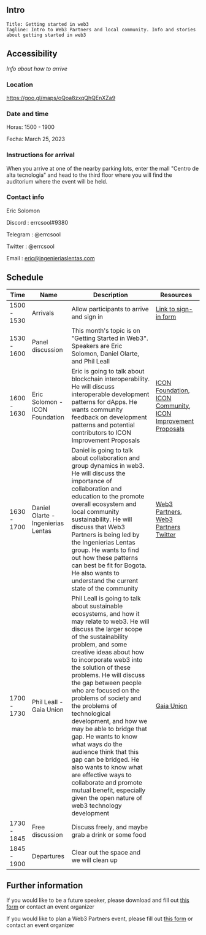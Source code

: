 ## Intro

```
Title: Getting started in web3
Tagline: Intro to Web3 Partners and local community. Info and stories about getting started in web3
```

## Accessibility

*Info about how to arrive*

### Location

https://goo.gl/maps/oQoa8zxqQhQEnXZa9

### Date and time

Horas: 1500 - 1900

Fecha: March 25, 2023

### Instructions for arrival

When you arrive at one of the nearby parking lots, enter the mall "Centro de alta tecnologia" and head to the third floor where you will find the auditorium where the event will be held.

### Contact info

Eric Solomon

Discord : errcsool#9380

Telegram : @errcsool

Twitter : @errcsool

Email : eric@ingenieriaslentas.com

## Schedule

| Time         | Name      | Description      | Resources          |
|--------------|-----------|------------------|--------------------|
| 1500 - 1530  | Arrivals  | Allow participants to arrive and sign in | [Link to sign-in form]() |
| 1530 - 1600| Panel discussion| This month's topic is on "Getting Started in Web3". Speakers are Eric Solomon, Daniel Olarte, and Phil Leall | |
| 1600 - 1630 | Eric Solomon - ICON Foundation | Eric is going to talk about blockchain interoperability. He will discuss interoperable development patterns for dApps. He wants community feedback on development patterns and potential contributors to ICON Improvement Proposals | [ICON Foundation](https://icon.foundation), [ICON Community](https://icon.community), [ICON Improvement Proposals](https://github.com/icon-project/iips) |
| 1630 - 1700 | Daniel Olarte - Ingenierias Lentas  | Daniel is going to talk about collaboration and group dynamics in web3. He will discuss the importance of collaboration and education to the promote overall ecosystem and local community sustainability. He will discuss that Web3 Partners is being led by the Ingenierias Lentas group. He wants to find out how these patterns can best be fit for Bogota. He also wants to understand the current state of the community | [Web3 Partners](https://web3partners.community), [Web3 Partners Twitter](https://twitter.com/web3partners_) |
| 1700 - 1730 |  Phil Leall - Gaia Union | Phil Leall is going to talk about sustainable ecosystems, and how it may relate to web3. He will discuss the larger scope of the sustainability problem, and some creative ideas about how to incorporate web3 into the solution of these problems. He will discuss the gap between people who are focused on the problems of society and the problems of technological development, and how we may be able to bridge that gap. He wants to know what ways do the audience think that this gap can be bridged. He also wants to know what are effective ways to collaborate and promote mutual benefit, especially given the open nature of web3 technology development | [Gaia Union](https://gaia-union.com/) |
| 1730 - 1845 | Free discussion | Discuss freely, and maybe grab a drink or some food | |
| 1845 - 1900 | Departures | Clear out the space and we will clean up | |

## Further information

If you would like to be a future speaker, please download and fill out [this form](https://forms.gle/fKKngqNhiM9rzE3g9) or contact an event organizer

If you would like to plan a Web3 Partners event, please fill out [this form](https://forms.gle/Pi8sQGzBc5d1wwqJA) or contact an event organizer
